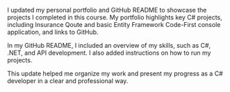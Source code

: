 I updated my personal portfolio and GitHub README to showcase the projects I completed in this course. My portfolio highlights key C# projects, including Insurance Qoute and basic Entity Framework Code-First console application, and links to GitHub.

In my GitHub README, I included an overview of my skills, such as C#, .NET, and API development. I also added instructions on how to run my projects.

This update helped me organize my work and present my progress as a C# developer in a clear and professional way.
